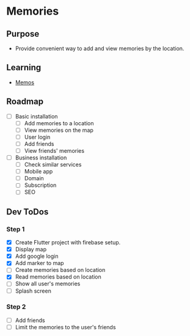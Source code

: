 # Memories
## Purpose
- Provide convenient way to add and view memories by the location.

## Learning
- [Memos](memos.md)

## Roadmap
- [ ] Basic installation
  - [ ] Add memories to a location
  - [ ] View memories on the map
  - [ ] User login
  - [ ] Add friends
  - [ ] View friends' memories
- [ ] Business installation
  - [ ] Check similar services
  - [ ] Mobile app
  - [ ] Domain
  - [ ] Subscription
  - [ ] SEO

## Dev ToDos
### Step 1
- [x] Create Flutter project with firebase setup.
- [x] Display map
- [x] Add google login
- [x] Add marker to map
- [ ] Create memories based on location
- [x] Read memories based on location
- [ ] Show all user's memories
- [ ] Splash screen

### Step 2
- [ ] Add friends
- [ ] Limit the memories to the user's friends
